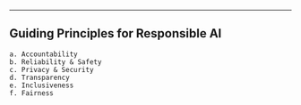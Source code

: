 -----------------------------------------------------------------------------------------------------------------------------------------------------------
Guiding Principles for Responsible AI
-----------------------------------------------------------------------------------------------------------------------------------------------------------

    a. Accountability
    b. Reliability & Safety
    c. Privacy & Security
    d. Transparency
    e. Inclusiveness
    f. Fairness
